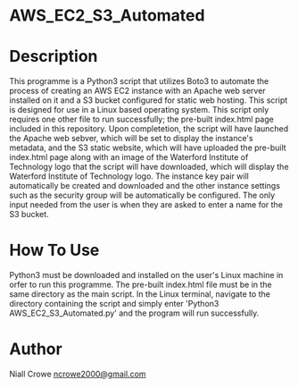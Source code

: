 # AWS_EC2_S3_Automated

# Description
This programme is a Python3 script that utilizes Boto3 to automate the process of creating an AWS EC2 instance with an Apache web server installed on it and a S3 bucket configured for static web hosting. This script is designed for use in a Linux based operating system. This script only requires one other file to run successfully; the pre-built index.html page included in this repository. Upon completetion, the script will have launched the Apache web sebver, which will be set to display the instance's metadata, and the S3 static website, which will have uploaded the pre-built index.html page along with an image of the Waterford Institute of Technology logo that the script will have downloaded, which will display the Waterford Institute of Technology logo. The instance key pair will automatically be created and downloaded and the other instance settings such as the security group will be automatically be configured. The only input needed from the user is when they are asked to enter a name for the S3 bucket.

# How To Use
Python3 must be downloaded and installed on the user's Linux machine in orfer to run this programme. The pre-built index.html file must be in the same directory as the main script. In the Linux terminal, navigate to the directory containing the script and simply enter 'Python3 AWS_EC2_S3_Automated.py' and the program will run successfully.

# Author
Niall Crowe
ncrowe2000@gmail.com
